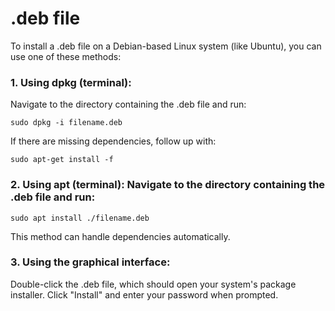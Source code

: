 # .deb file
To install a .deb file on a Debian-based Linux system (like Ubuntu), you can use one of these methods:

### 1. Using dpkg (terminal):
   Navigate to the directory containing the .deb file and run:
   ```
   sudo dpkg -i filename.deb
   ```
   If there are missing dependencies, follow up with:
   ```
   sudo apt-get install -f
   ```
### 2. Using apt (terminal): Navigate to the directory containing the .deb file and run:
   ```
   sudo apt install ./filename.deb
   ```
   This method can handle dependencies automatically.

### 3. Using the graphical interface:
   Double-click the .deb file, which should open your system's package installer. Click "Install" and enter your password when prompted.